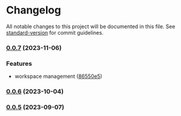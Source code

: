 # Changelog

All notable changes to this project will be documented in this file. See [standard-version](https://github.com/conventional-changelog/standard-version) for commit guidelines.

### [0.0.7](https://github.com/GIP-RECIA/esup-publisher-webcomponents/compare/esup-publisher-webcomponents-utils/0.0.6...esup-publisher-webcomponents-utils/0.0.7) (2023-11-06)


### Features

* workspace management ([86550e5](https://github.com/GIP-RECIA/esup-publisher-webcomponents/commit/86550e57f80249ad66ded70233cb8d698cf9a4c2))

### [0.0.6](https://github.com/GIP-RECIA/esup-publisher-webcomponents/compare/esup-publisher-webcomponents-utils/0.0.5...esup-publisher-webcomponents-utils/0.0.6) (2023-10-04)

### [0.0.5](https://github.com/GIP-RECIA/esup-publisher-webcomponents/compare/esup-publisher-webcomponents-utils/0.0.4...esup-publisher-webcomponents-utils/0.0.5) (2023-09-07)
